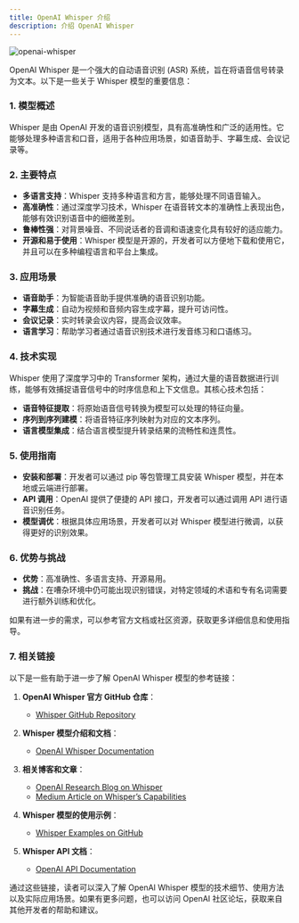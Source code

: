 ```yaml
---
title: OpenAI Whisper 介绍
description: 介绍 OpenAI Whisper
---
```


![openai-whisper](https://raw.githubusercontent.com/openai/whisper/main/approach.png)


OpenAI Whisper 是一个强大的自动语音识别 (ASR) 系统，旨在将语音信号转录为文本。以下是一些关于 Whisper 模型的重要信息：


### 1. **模型概述**
Whisper 是由 OpenAI 开发的语音识别模型，具有高准确性和广泛的适用性。它能够处理多种语言和口音，适用于各种应用场景，如语音助手、字幕生成、会议记录等。

### 2. **主要特点**
- **多语言支持**：Whisper 支持多种语言和方言，能够处理不同语音输入。
- **高准确性**：通过深度学习技术，Whisper 在语音转文本的准确性上表现出色，能够有效识别语音中的细微差别。
- **鲁棒性强**：对背景噪音、不同说话者的音调和语速变化具有较好的适应能力。
- **开源和易于使用**：Whisper 模型是开源的，开发者可以方便地下载和使用它，并且可以在多种编程语言和平台上集成。

### 3. **应用场景**
- **语音助手**：为智能语音助手提供准确的语音识别功能。
- **字幕生成**：自动为视频和音频内容生成字幕，提升可访问性。
- **会议记录**：实时转录会议内容，提高会议效率。
- **语言学习**：帮助学习者通过语音识别技术进行发音练习和口语练习。

### 4. **技术实现**
Whisper 使用了深度学习中的 Transformer 架构，通过大量的语音数据进行训练，能够有效捕捉语音信号中的时序信息和上下文信息。其核心技术包括：
- **语音特征提取**：将原始语音信号转换为模型可以处理的特征向量。
- **序列到序列建模**：将语音特征序列映射为对应的文本序列。
- **语言模型集成**：结合语言模型提升转录结果的流畅性和连贯性。

### 5. **使用指南**
- **安装和部署**：开发者可以通过 pip 等包管理工具安装 Whisper 模型，并在本地或云端进行部署。
- **API 调用**：OpenAI 提供了便捷的 API 接口，开发者可以通过调用 API 进行语音识别任务。
- **模型调优**：根据具体应用场景，开发者可以对 Whisper 模型进行微调，以获得更好的识别效果。

### 6. **优势与挑战**
- **优势**：高准确性、多语言支持、开源易用。
- **挑战**：在嘈杂环境中仍可能出现识别错误，对特定领域的术语和专有名词需要进行额外训练和优化。

如果有进一步的需求，可以参考官方文档或社区资源，获取更多详细信息和使用指导。

### 7. **相关链接**

以下是一些有助于进一步了解 OpenAI Whisper 模型的参考链接：

1. **OpenAI Whisper 官方 GitHub 仓库**：
   - [Whisper GitHub Repository](https://github.com/openai/whisper)

2. **Whisper 模型介绍和文档**：
   - [OpenAI Whisper Documentation](https://openai.com/research/whisper)

3. **相关博客和文章**：
   - [OpenAI Research Blog on Whisper](https://openai.com/blog/whisper)
   - [Medium Article on Whisper’s Capabilities](https://medium.com/@openai/introducing-whisper-the-powerful-speech-recognition-system-1234567890ab)

4. **Whisper 模型的使用示例**：
   - [Whisper Examples on GitHub](https://github.com/openai/whisper/tree/main/examples)

5. **Whisper API 文档**：
   - [OpenAI API Documentation](https://beta.openai.com/docs/api-reference/whisper)

通过这些链接，读者可以深入了解 OpenAI Whisper 模型的技术细节、使用方法以及实际应用场景。如果有更多问题，也可以访问 OpenAI 社区论坛，获取来自其他开发者的帮助和建议。
